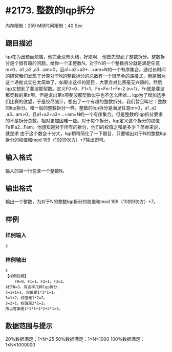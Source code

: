 # #2173. 整数的lqp拆分

内存限制：259 MiB时间限制：40 Sec

## 题目描述

lqp在为出题而烦恼，他完全没有头绪，好烦啊&hellip; 他首先想到了整数拆分。整数拆分是个很有趣的问题。给你一个正整数N，对于N的一个整数拆分就是满足任意m>0，a1 ,a2 ,a3&hellip;am>0，且a1+a2+a3+&hellip;+am=N的一个有序集合。通过长时间的研究我们发现了计算对于N的整数拆分的总数有一个很简单的递推式，但是因为这个递推式实在太简单了，如果出这样的题目，大家会对比赛毫无兴趣的。然后lqp又想到了斐波那契数。定义F0=0，F1=1，Fn=Fn-1+Fn-2 (n>1)，Fn就是斐波那契数的第n项。但是求出第n项斐波那契数似乎也不怎么困难&hellip; lqp为了增加选手们比赛的欲望，于是绞尽脑汁，想出了一个有趣的整数拆分，我们暂且叫它：整数的lqp拆分。和一般的整数拆分一样，整数的lqp拆分是满足任意m>0，a1 ,a2 ,a3&hellip;am>0，且a1+a2+a3+&hellip;+am=N的一个有序集合。但是整数的lqp拆分要求的不是拆分总数，相对更加困难一些。对于每个拆分，lqp定义这个拆分的权值Fa1Fa2&hellip;Fam，他想知道对于所有的拆分，他们的权值之和是多少？简单来说，就是求 由于这个数会十分大，lqp稍稍简化了一下题目，只要输出对于N的整数lqp拆分的权值和mod 109（10的9次方）+7输出即可。

## 输入格式

输入的第一行包含一个整数N。

## 输出格式

输出一个整数，为对于N的整数lqp拆分的权值和mod 109（10的9次方）+7。

## 样例

### 样例输入

    
    3
    

### 样例输出

    
    5
    【样例说明】
    	F0=0，F1=1，F2=1，F3=2。
    对于N=3，有这样几种lqp拆分：
    3=1+1+1, 权值是1*1*1=1。
    3=1+2，权值是1*2=2。
    3=2+1，权值是2*1=2。
    所以答案是1*1*1+1*2+2*1=5。
    

## 数据范围与提示

20%数据满足：1&le;N&le;25 50%数据满足：1&le;N&le;1000 100%数据满足：1&le;N&le;1000000
